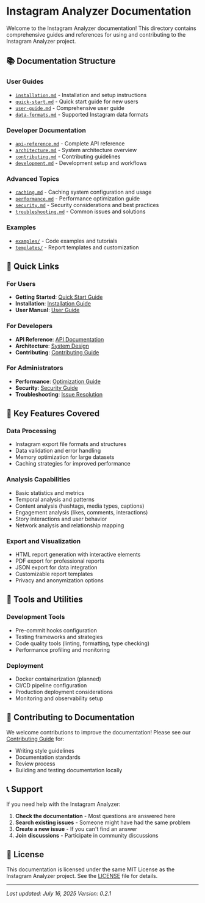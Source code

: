# Instagram Analyzer Documentation

Welcome to the Instagram Analyzer documentation! This directory contains comprehensive guides and references for using and contributing to the Instagram Analyzer project.

## 📚 Documentation Structure

### User Guides
- [`installation.md`](installation.md) - Installation and setup instructions
- [`quick-start.md`](quick-start.md) - Quick start guide for new users
- [`user-guide.md`](user-guide.md) - Comprehensive user guide
- [`data-formats.md`](data-formats.md) - Supported Instagram data formats

### Developer Documentation
- [`api-reference.md`](api-reference.md) - Complete API reference
- [`architecture.md`](architecture.md) - System architecture overview
- [`contributing.md`](../CONTRIBUTING.md) - Contributing guidelines
- [`development.md`](development.md) - Development setup and workflows

### Advanced Topics
- [`caching.md`](caching.md) - Caching system configuration and usage
- [`performance.md`](performance.md) - Performance optimization guide
- [`security.md`](security.md) - Security considerations and best practices
- [`troubleshooting.md`](troubleshooting.md) - Common issues and solutions

### Examples
- [`examples/`](examples/) - Code examples and tutorials
- [`templates/`](templates/) - Report templates and customization

## 🚀 Quick Links

### For Users
- **Getting Started**: [Quick Start Guide](quick-start.md)
- **Installation**: [Installation Guide](installation.md)
- **User Manual**: [User Guide](user-guide.md)

### For Developers
- **API Reference**: [API Documentation](api-reference.md)
- **Architecture**: [System Design](architecture.md)
- **Contributing**: [Contributing Guide](../CONTRIBUTING.md)

### For Administrators
- **Performance**: [Optimization Guide](performance.md)
- **Security**: [Security Guide](security.md)
- **Troubleshooting**: [Issue Resolution](troubleshooting.md)

## 📖 Key Features Covered

### Data Processing
- Instagram export file formats and structures
- Data validation and error handling
- Memory optimization for large datasets
- Caching strategies for improved performance

### Analysis Capabilities
- Basic statistics and metrics
- Temporal analysis and patterns
- Content analysis (hashtags, media types, captions)
- Engagement analysis (likes, comments, interactions)
- Story interactions and user behavior
- Network analysis and relationship mapping

### Export and Visualization
- HTML report generation with interactive elements
- PDF export for professional reports
- JSON export for data integration
- Customizable report templates
- Privacy and anonymization options

## 🔧 Tools and Utilities

### Development Tools
- Pre-commit hooks configuration
- Testing frameworks and strategies
- Code quality tools (linting, formatting, type checking)
- Performance profiling and monitoring

### Deployment
- Docker containerization (planned)
- CI/CD pipeline configuration
- Production deployment considerations
- Monitoring and observability setup

## 📝 Contributing to Documentation

We welcome contributions to improve the documentation! Please see our [Contributing Guide](../CONTRIBUTING.md) for:

- Writing style guidelines
- Documentation standards
- Review process
- Building and testing documentation locally

## 📞 Support

If you need help with the Instagram Analyzer:

1. **Check the documentation** - Most questions are answered here
2. **Search existing issues** - Someone might have had the same problem
3. **Create a new issue** - If you can't find an answer
4. **Join discussions** - Participate in community discussions

## 📄 License

This documentation is licensed under the same MIT License as the Instagram Analyzer project. See the [LICENSE](../LICENSE) file for details.

---

*Last updated: July 16, 2025*
*Version: 0.2.1*
